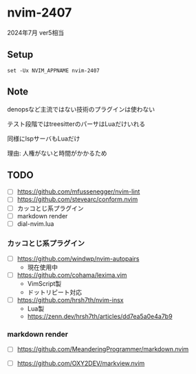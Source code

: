 # nvim-2407

2024年7月 ver5相当

## Setup

```fish
set -Ux NVIM_APPNAME nvim-2407
```

## Note

denopsなど主流ではない技術のプラグインは使わない

テスト段階ではtreesitterのパーサはLuaだけいれる

同様にlspサーバもLuaだけ

理由: 人権がないと時間がかかるため

## TODO

- [ ] https://github.com/mfussenegger/nvim-lint
- [ ] https://github.com/stevearc/conform.nvim
- [ ] カッコとじ系プラグイン
- [ ] markdown render
- [ ] dial-nvim.lua

### カッコとじ系プラグイン

- [ ] https://github.com/windwp/nvim-autopairs
    - 現在使用中
- [ ] https://github.com/cohama/lexima.vim
    - VimScript製
    - ドットリピート対応
- [ ] https://github.com/hrsh7th/nvim-insx
    - Lua製
    - https://zenn.dev/hrsh7th/articles/dd7ea5a0e4a7b9

### markdown render

- [ ] https://github.com/MeanderingProgrammer/markdown.nvim
- [ ] https://github.com/OXY2DEV/markview.nvim

